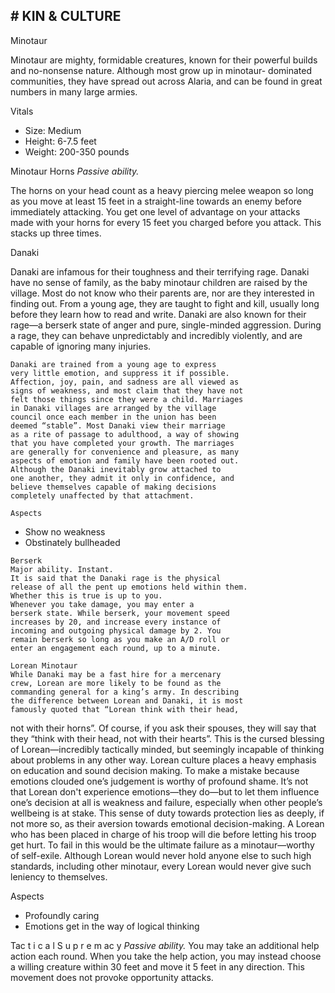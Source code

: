 ## # KIN & CULTURE

Minotaur

Minotaur are mighty, formidable creatures,
known for their powerful builds and no-nonsense
nature. Although most grow up in minotaur-
dominated communities, they have spread out across
Alaria, and can be found in great numbers in many
large armies.

Vitals

- Size: Medium
- Height: 6-7.5 feet
- Weight: 200-350 pounds

Minotaur Horns
_Passive ability._

The horns on your head count as a heavy
piercing melee weapon so long as you move at least
15 feet in a straight-line towards an enemy before
immediately attacking. You get one level of
advantage on your attacks made with your horns for
every 15 feet you charged before you attack. This
stacks up three times.

Danaki

Danaki are infamous for their toughness and their
terrifying rage. Danaki have no sense of family, as
the baby minotaur children are raised by the village.
Most do not know who their parents are, nor are they
interested in finding out. From a young age, they are
taught to fight and kill, usually long before they
learn how to read and write.
Danaki are also known for their rage—a berserk
state of anger and pure, single-minded aggression.
During a rage, they can behave unpredictably and
incredibly violently, and are capable of ignoring
many injuries.

```
Danaki are trained from a young age to express
very little emotion, and suppress it if possible.
Affection, joy, pain, and sadness are all viewed as
signs of weakness, and most claim that they have not
felt those things since they were a child. Marriages
in Danaki villages are arranged by the village
council once each member in the union has been
deemed “stable”. Most Danaki view their marriage
as a rite of passage to adulthood, a way of showing
that you have completed your growth. The marriages
are generally for convenience and pleasure, as many
aspects of emotion and family have been rooted out.
Although the Danaki inevitably grow attached to
one another, they admit it only in confidence, and
believe themselves capable of making decisions
completely unaffected by that attachment.
```

```
Aspects
```

- Show no weakness
- Obstinately bullheaded

```
Berserk
Major ability. Instant.
It is said that the Danaki rage is the physical
release of all the pent up emotions held within them.
Whether this is true is up to you.
Whenever you take damage, you may enter a
berserk state. While berserk, your movement speed
increases by 20, and increase every instance of
incoming and outgoing physical damage by 2. You
remain berserk so long as you make an A/D roll or
enter an engagement each round, up to a minute.
```

```
Lorean Minotaur
While Danaki may be a fast hire for a mercenary
crew, Lorean are more likely to be found as the
commanding general for a king’s army. In describing
the difference between Lorean and Danaki, it is most
famously quoted that “Lorean think with their head,
```

not with their horns”. Of course, if you ask their
spouses, they will say that they “think with their
head, not with their hearts”. This is the cursed
blessing of Lorean—incredibly tactically minded,
but seemingly incapable of thinking about problems
in any other way.
Lorean culture places a heavy emphasis on
education and sound decision making. To make a
mistake because emotions clouded one’s judgement
is worthy of profound shame. It’s not that Lorean
don't experience emotions—they do—but to let them
influence one’s decision at all is weakness and
failure, especially when other people’s wellbeing is
at stake.
This sense of duty towards protection lies as
deeply, if not more so, as their aversion towards
emotional decision-making. A Lorean who has been
placed in charge of his troop will die before letting
his troop get hurt. To fail in this would be the
ultimate failure as a minotaur—worthy of self-exile.
Although Lorean would never hold anyone else to
such high standards, including other minotaur, every
Lorean would never give such leniency to
themselves.

Aspects

- Profoundly caring
- Emotions get in the way of logical thinking

Tac t i c a l S u p r e m ac y
_Passive ability._
You may take an additional help action each
round. When you take the help action, you may
instead choose a willing creature within 30 feet and
move it 5 feet in any direction. This movement does
not provoke opportunity attacks.
